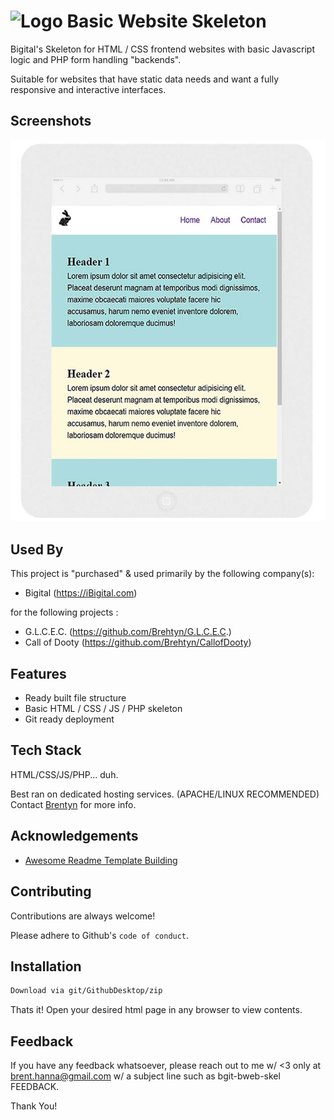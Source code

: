 # ![Logo](https://github.com/Brehtyn/bgit-bweb-skel/blob/main/assets/common/favicon.ico?raw=true) Basic Website Skeleton

Bigital's Skeleton for HTML / CSS frontend websites with basic Javascript logic and PHP form handling "backends".

Suitable for websites that have static data needs and want a fully responsive and interactive interfaces.

## Screenshots

![Website Screenshot](https://github.com/Brehtyn/bgit-bweb-skel/blob/main/assets/common/SharedScreenshot.jpg?raw=true)


## Used By

This project is "purchased" & used primarily by the following company(s):

- Bigital (https://iBigital.com)

for the following projects : 
  
- G.L.C.E.C. (https://github.com/Brehtyn/G.L.C.E.C.)
- Call of Dooty (https://github.com/Brehtyn/CallofDooty)

## Features

- Ready built file structure
- Basic HTML / CSS / JS / PHP skeleton
- Git ready deployment

## Tech Stack

HTML/CSS/JS/PHP... duh.

Best ran on dedicated hosting services.
(APACHE/LINUX RECOMMENDED)
Contact [Brentyn](https://ibigital.com/) for more info.


## Acknowledgements

- [Awesome Readme Template Building](https://https://readme.so/)

## Contributing

Contributions are always welcome!

Please adhere to Github's `code of conduct`.

  
## Installation 

```bash 
Download via git/GithubDesktop/zip
```
    
Thats it! Open your desired html page in any browser to view contents.
## Feedback

If you have any feedback whatsoever, please reach out to me w/ <3 only 
at brent.hanna@gmail.com
w/ a subject line such as bgit-bweb-skel FEEDBACK.

Thank You!

  
